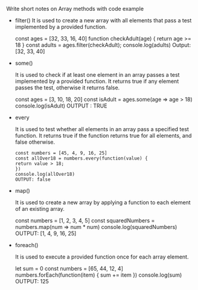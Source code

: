 Write short notes on Array methods with code example

* filter()
     It is used to create a new array with all elements that pass a test implemented by a provided function.

     const ages = [32, 33, 16, 40]
     function checkAdult(age) {
     return age >= 18
}
const adults = ages.filter(checkAdult);
console.log(adults)
Output: [32, 33, 40]


* some()
     
     It is used to check if at least one element in an array passes a test implemented by a provided function. It returns true if any element passes the test, otherwise it returns false.

     const ages = [3, 10, 18, 20]
     const isAdult = ages.some(age => age > 18)
     console.log(isAdult)
     OUTPUT : TRUE

* every 

    It is used to test whether all elements in an array pass a specified test function. It returns true if the function returns true for all elements, and false otherwise.

      const numbers = [45, 4, 9, 16, 25]
      const allOver18 = numbers.every(function(value) {
      return value > 18;
      })
      console.log(allOver18)
      OUTPUT: false
      
* map()

    It is used to create a new array by applying a function to each element of an existing array.

    const numbers = [1, 2, 3, 4, 5]
    const squaredNumbers = numbers.map(num => num * num)
    console.log(squaredNumbers)
    OUTPUT: [1, 4, 9, 16, 25]

* foreach()

    It is used to execute a provided function once for each array element.

    let sum = 0
    const numbers = [65, 44, 12, 4]
    numbers.forEach(function(item) {
    sum += item
    })
    console.log(sum) 
    OUTPUT: 125  